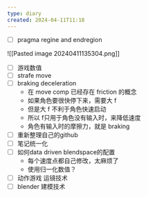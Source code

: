 ```yaml
---
type: diary
created: 2024-04-11T11:18
---
```


- [ ] pragma regine  and  endregion


![[Pasted image 20240411135304.png]]


- [ ] 游戏数值
- [ ] strafe move
- [ ] braking deceleration
	- 在 move comp 已经存在 friction 的概念
	- 如果角色要很快停下来，需要大 f
	- 但是大 f 不利于角色快速启动
	- 所以 f只用于角色没有输入时，来降低速度
	- 角色有输入时的摩擦力，就是 braking
- [ ] 重新整理自己的github
- [ ] 笔记统一化
- [ ] 如何data driven blendspace的配置
	- 每个速度点都自己修改，太麻烦了
	- 使用归一化数值？
- [ ] 动作游戏 运镜技术
- [ ] blender 建模技术